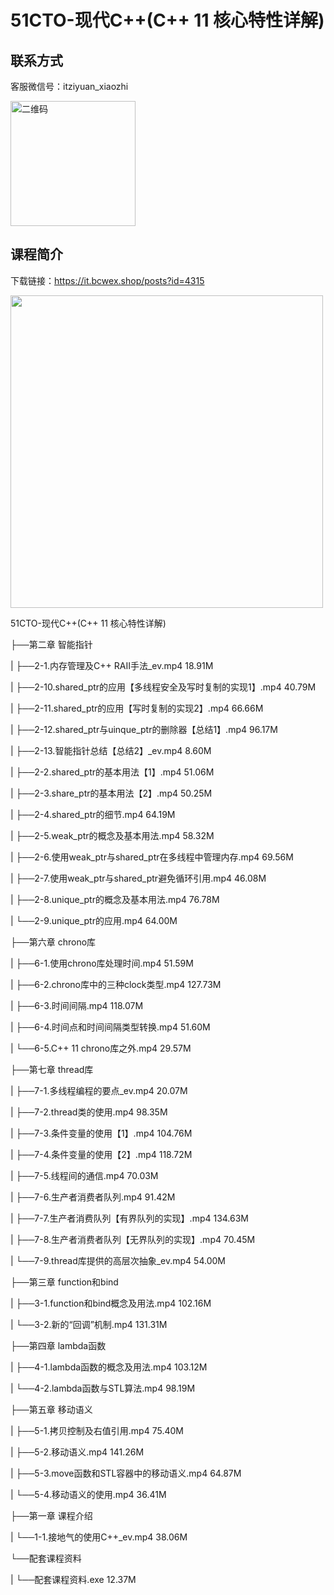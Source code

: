 # 51CTO-现代C++(C++ 11 核心特性详解)

## 联系方式

客服微信号：itziyuan_xiaozhi

<img src="https://ziyuanyun.oss-cn-guangzhou.aliyuncs.com/common/20240614073449/666b82192834a.jpg" width="200" height="200" alt="二维码">

## 课程简介

下载链接：https://it.bcwex.shop/posts?id=4315

<img src="https://ziyuanyun.oss-cn-guangzhou.aliyuncs.com/yun/20240805073116/66b00f447233b.jpg" width="500" alt="">

  

 51CTO-现代C++(C++ 11 核心特性详解)

 ├──第二章 智能指针

 | ├──2-1.内存管理及C++ RAII手法_ev.mp4 18.91M

 | ├──2-10.shared_ptr的应用【多线程安全及写时复制的实现1】.mp4 40.79M

 | ├──2-11.shared_ptr的应用【写时复制的实现2】.mp4 66.66M

 | ├──2-12.shared_ptr与uinque_ptr的删除器【总结1】.mp4 96.17M

 | ├──2-13.智能指针总结【总结2】_ev.mp4 8.60M

 | ├──2-2.shared_ptr的基本用法【1】.mp4 51.06M

 | ├──2-3.share_ptr的基本用法【2】.mp4 50.25M

 | ├──2-4.shared_ptr的细节.mp4 64.19M

 | ├──2-5.weak_ptr的概念及基本用法.mp4 58.32M

 | ├──2-6.使用weak_ptr与shared_ptr在多线程中管理内存.mp4 69.56M

 | ├──2-7.使用weak_ptr与shared_ptr避免循环引用.mp4 46.08M

 | ├──2-8.unique_ptr的概念及基本用法.mp4 76.78M

 | └──2-9.unique_ptr的应用.mp4 64.00M

 ├──第六章 chrono库

 | ├──6-1.使用chrono库处理时间.mp4 51.59M

 | ├──6-2.chrono库中的三种clock类型.mp4 127.73M

 | ├──6-3.时间间隔.mp4 118.07M

 | ├──6-4.时间点和时间间隔类型转换.mp4 51.60M

 | └──6-5.C++ 11 chrono库之外.mp4 29.57M

 ├──第七章 thread库

 | ├──7-1.多线程编程的要点_ev.mp4 20.07M

 | ├──7-2.thread类的使用.mp4 98.35M

 | ├──7-3.条件变量的使用【1】.mp4 104.76M

 | ├──7-4.条件变量的使用【2】.mp4 118.72M

 | ├──7-5.线程间的通信.mp4 70.03M

 | ├──7-6.生产者消费者队列.mp4 91.42M

 | ├──7-7.生产者消费队列【有界队列的实现】.mp4 134.63M

 | ├──7-8.生产者消费者队列【无界队列的实现】.mp4 70.45M

 | └──7-9.thread库提供的高层次抽象_ev.mp4 54.00M

 ├──第三章 function和bind

 | ├──3-1.function和bind概念及用法.mp4 102.16M

 | └──3-2.新的“回调”机制.mp4 131.31M

 ├──第四章 lambda函数

 | ├──4-1.lambda函数的概念及用法.mp4 103.12M

 | └──4-2.lambda函数与STL算法.mp4 98.19M

 ├──第五章 移动语义

 | ├──5-1.拷贝控制及右值引用.mp4 75.40M

 | ├──5-2.移动语义.mp4 141.26M

 | ├──5-3.move函数和STL容器中的移动语义.mp4 64.87M

 | └──5-4.移动语义的使用.mp4 36.41M

 ├──第一章 课程介绍

 | └──1-1.接地气的使用C++_ev.mp4 38.06M

 └──配套课程资料

 | └──配套课程资料.exe 12.37M

  